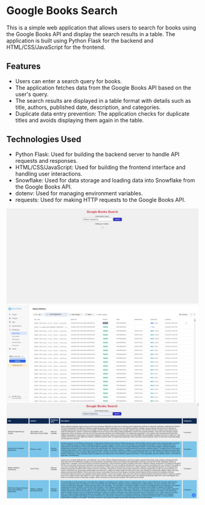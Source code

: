 # Google Books Search

This is a simple web application that allows users to search for books using the Google Books API and display the search results in a table. The application is built using Python Flask for the backend and HTML/CSS/JavaScript for the frontend.

## Features

- Users can enter a search query for books.
- The application fetches data from the Google Books API based on the user's query.
- The search results are displayed in a table format with details such as title, authors, published date, description, and categories.
- Duplicate data entry prevention: The application checks for duplicate titles and avoids displaying them again in the table.

## Technologies Used

- Python Flask: Used for building the backend server to handle API requests and responses.
- HTML/CSS/JavaScript: Used for building the frontend interface and handling user interactions.
- Snowflake: Used for data storage and loading data into Snowflake from the Google Books API.
- dotenv: Used for managing environment variables.
- requests: Used for making HTTP requests to the Google Books API.

![Search Screen](/Search.png)
![Snowflake Monitoring](/Snowflake.png)
![Result screen](/Results.png)

